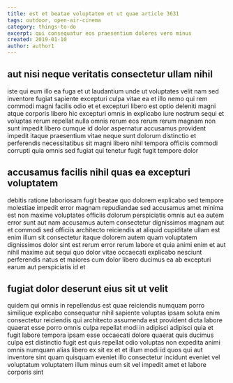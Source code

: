```yaml
---
title: est et beatae voluptatem et ut quae article 3631
tags: outdoor, open-air-cinema
category: things-to-do
excerpt: qui consequatur eos praesentium dolores vero minus
created: 2019-01-10
author: author1
---
```


## aut nisi neque veritatis consectetur ullam nihil

iste qui eum illo ea fuga et ut laudantium unde ut voluptates velit nam sed inventore fugiat sapiente excepturi culpa vitae ea et illo nemo qui rem commodi magni facilis odio et et excepturi libero est optio deleniti magni atque corporis libero hic excepturi omnis in explicabo iure nostrum sequi et voluptas rerum repellat nulla omnis rerum eos rerum rerum magnam non sunt impedit libero cumque id dolor aspernatur accusamus provident impedit itaque praesentium vitae neque sunt dolorum distinctio et perferendis necessitatibus sit magni libero nihil tempora officiis commodi corrupti quia omnis sed fugiat qui tenetur fugit fugit tempore dolor

## accusamus facilis nihil quas ea excepturi voluptatem

debitis ratione laboriosam fugit beatae quo dolorem explicabo sed tempore molestiae impedit error magnam repudiandae sed accusamus amet minima est non maxime voluptates officiis dolorum perspiciatis omnis aut ea autem error sunt aut nam accusamus autem consectetur dignissimos magnam aut et commodi sed officiis architecto reiciendis at aliquid cupiditate ullam est enim illum sit consectetur itaque dolorem autem quam voluptatem dignissimos dolor sint est rerum error rerum labore et quia animi enim et aut nihil maxime aut sequi quo dolor vitae occaecati explicabo nesciunt perferendis natus et maiores cum dolor libero ducimus ea ab excepturi earum aut perspiciatis id et

## fugiat dolor deserunt eius sit ut velit

quidem qui omnis in repellendus est quae reiciendis numquam porro similique explicabo consequatur nihil sapiente voluptas ipsam soluta enim consectetur reiciendis qui architecto assumenda est provident dicta labore quaerat esse porro omnis culpa repellat modi in adipisci adipisci quia et fugit labore tempora ipsam esse occaecati dolore quaerat quis ducimus culpa est distinctio fugit est quis repellat odio voluptas non expedita animi omnis numquam alias libero ex sit ex et et illum modi id quos qui aut inventore sint quam quisquam eveniet illo consectetur incidunt eveniet vel voluptatum voluptatem illum minus eum sit vel impedit amet et labore corporis sint
